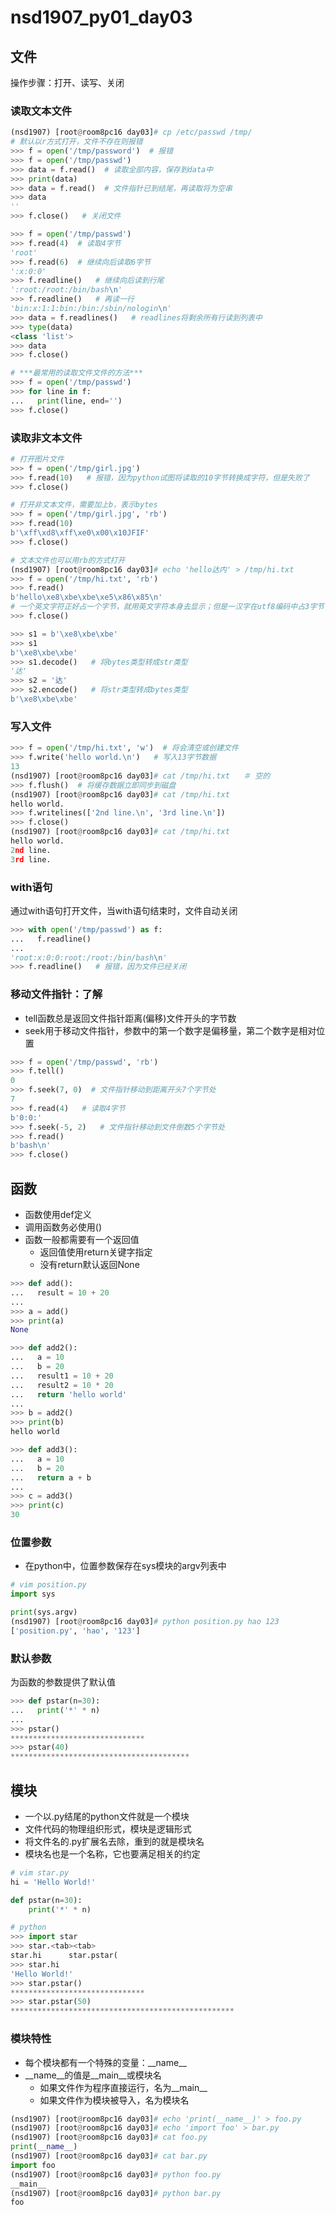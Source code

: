 # nsd1907_py01_day03

## 文件

操作步骤：打开、读写、关闭

### 读取文本文件

```python
(nsd1907) [root@room8pc16 day03]# cp /etc/passwd /tmp/
# 默认以r方式打开，文件不存在则报错
>>> f = open('/tmp/password')  # 报错
>>> f = open('/tmp/passwd')
>>> data = f.read()  # 读取全部内容，保存到data中
>>> print(data)
>>> data = f.read()  # 文件指针已到结尾，再读取将为空串
>>> data
''
>>> f.close()   # 关闭文件

>>> f = open('/tmp/passwd')
>>> f.read(4)  # 读取4字节
'root'
>>> f.read(6)  # 继续向后读取6字节
':x:0:0'
>>> f.readline()   # 继续向后读到行尾
':root:/root:/bin/bash\n'
>>> f.readline()   # 再读一行
'bin:x:1:1:bin:/bin:/sbin/nologin\n'
>>> data = f.readlines()   # readlines将剩余所有行读到列表中
>>> type(data)
<class 'list'>
>>> data
>>> f.close()

# ***最常用的读取文件文件的方法***
>>> f = open('/tmp/passwd')
>>> for line in f:
...   print(line, end='')
>>> f.close()
```

### 读取非文本文件

```python
# 打开图片文件
>>> f = open('/tmp/girl.jpg')
>>> f.read(10)   # 报错，因为python试图将读取的10字节转换成字符，但是失败了
>>> f.close()

# 打开非文本文件，需要加上b，表示bytes
>>> f = open('/tmp/girl.jpg', 'rb')
>>> f.read(10)
b'\xff\xd8\xff\xe0\x00\x10JFIF'
>>> f.close()

# 文本文件也可以用rb的方式打开
(nsd1907) [root@room8pc16 day03]# echo 'hello达内' > /tmp/hi.txt
>>> f = open('/tmp/hi.txt', 'rb')
>>> f.read()
b'hello\xe8\xbe\xbe\xe5\x86\x85\n'
# 一个英文字符正好占一个字节，就用英文字符本身去显示；但是一汉字在utf8编码中占3字节，没有办法把一个字节表示成字符，所以就用16进制数表示
>>> f.close()

>>> s1 = b'\xe8\xbe\xbe'
>>> s1
b'\xe8\xbe\xbe'
>>> s1.decode()   # 将bytes类型转成str类型
'达'
>>> s2 = '达'
>>> s2.encode()   # 将str类型转成bytes类型
b'\xe8\xbe\xbe'
```

### 写入文件

```python
>>> f = open('/tmp/hi.txt', 'w')  # 将会清空或创建文件
>>> f.write('hello world.\n')   # 写入13字节数据
13
(nsd1907) [root@room8pc16 day03]# cat /tmp/hi.txt   ＃ 空的
>>> f.flush()  # 将缓存数据立即同步到磁盘
(nsd1907) [root@room8pc16 day03]# cat /tmp/hi.txt 
hello world.
>>> f.writelines(['2nd line.\n', '3rd line.\n'])
>>> f.close()
(nsd1907) [root@room8pc16 day03]# cat /tmp/hi.txt 
hello world.
2nd line.
3rd line.
```

### with语句

通过with语句打开文件，当with语句结束时，文件自动关闭

```python
>>> with open('/tmp/passwd') as f:
...   f.readline()
... 
'root:x:0:0:root:/root:/bin/bash\n'
>>> f.readline()   # 报错，因为文件已经关闭
```

### 移动文件指针：了解

- tell函数总是返回文件指针距离(偏移)文件开头的字节数
- seek用于移动文件指针，参数中的第一个数字是偏移量，第二个数字是相对位置

```python
>>> f = open('/tmp/passwd', 'rb')
>>> f.tell()
0
>>> f.seek(7, 0)  # 文件指针移动到距离开头7个字节处
7
>>> f.read(4)   # 读取4字节
b'0:0:'
>>> f.seek(-5, 2)   # 文件指针移动到文件倒数5个字节处
>>> f.read()
b'bash\n'
>>> f.close()

```

## 函数

- 函数使用def定义
- 调用函数务必使用()
- 函数一般都需要有一个返回值
  - 返回值使用return关键字指定
  - 没有return默认返回None

```python
>>> def add():
...   result = 10 + 20
... 
>>> a = add()
>>> print(a)
None

>>> def add2():
...   a = 10
...   b = 20
...   result1 = 10 + 20
...   result2 = 10 * 20
...   return 'hello world'
... 
>>> b = add2()
>>> print(b)
hello world

>>> def add3():
...   a = 10
...   b = 20
...   return a + b
... 
>>> c = add3()
>>> print(c)
30

```

### 位置参数

- 在python中，位置参数保存在sys模块的argv列表中

```python
# vim position.py
import sys

print(sys.argv)
(nsd1907) [root@room8pc16 day03]# python position.py hao 123
['position.py', 'hao', '123']
```

### 默认参数

为函数的参数提供了默认值

```python
>>> def pstar(n=30):
...   print('*' * n)
... 
>>> pstar()
******************************
>>> pstar(40)
****************************************
```

## 模块

- 一个以.py结尾的python文件就是一个模块
- 文件代码的物理组织形式，模块是逻辑形式
- 将文件名的.py扩展名去除，重到的就是模块名
- 模块名也是一个名称，它也要满足相关的约定

```python
# vim star.py
hi = 'Hello World!'

def pstar(n=30):
    print('*' * n)

# python
>>> import star
>>> star.<tab><tab>
star.hi      star.pstar(  
>>> star.hi
'Hello World!'
>>> star.pstar()
******************************
>>> star.pstar(50)
**************************************************

```

### 模块特性

- 每个模块都有一个特殊的变量：\_\_name\_\_
- \_\_name\_\_的值是\_\_main_\_或模块名
  - 如果文件作为程序直接运行，名为\_\_main_\_
  - 如果文件作为模块被导入，名为模块名

```python
(nsd1907) [root@room8pc16 day03]# echo 'print(__name__)' > foo.py
(nsd1907) [root@room8pc16 day03]# echo 'import foo' > bar.py
(nsd1907) [root@room8pc16 day03]# cat foo.py 
print(__name__)
(nsd1907) [root@room8pc16 day03]# cat bar.py 
import foo
(nsd1907) [root@room8pc16 day03]# python foo.py 
__main__
(nsd1907) [root@room8pc16 day03]# python bar.py 
foo

```

